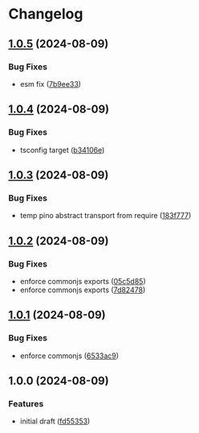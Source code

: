 # Changelog

## [1.0.5](https://github.com/pragmaticivan/otel-pino-transport/compare/v1.0.4...v1.0.5) (2024-08-09)


### Bug Fixes

* esm fix ([7b9ee33](https://github.com/pragmaticivan/otel-pino-transport/commit/7b9ee338a401e849269302c8119eb9984c732450))

## [1.0.4](https://github.com/pragmaticivan/otel-pino-transport/compare/v1.0.3...v1.0.4) (2024-08-09)


### Bug Fixes

* tsconfig target ([b34106e](https://github.com/pragmaticivan/otel-pino-transport/commit/b34106ef1223e9832e3e460e0d46a2c817b74e3a))

## [1.0.3](https://github.com/pragmaticivan/otel-pino-transport/compare/v1.0.2...v1.0.3) (2024-08-09)


### Bug Fixes

* temp pino abstract transport from require ([183f777](https://github.com/pragmaticivan/otel-pino-transport/commit/183f777e069fc112ab2f6bf236a980be792ce971))

## [1.0.2](https://github.com/pragmaticivan/otel-pino-transport/compare/v1.0.1...v1.0.2) (2024-08-09)


### Bug Fixes

* enforce commonjs exports ([05c5d85](https://github.com/pragmaticivan/otel-pino-transport/commit/05c5d851bc282ddde44394bdde6e16b12765a1d8))
* enforce commonjs exports ([7d82478](https://github.com/pragmaticivan/otel-pino-transport/commit/7d82478746119d47609121591a7abcf64a0b424a))

## [1.0.1](https://github.com/pragmaticivan/otel-pino-transport/compare/v1.0.0...v1.0.1) (2024-08-09)


### Bug Fixes

* enforce commonjs ([6533ac9](https://github.com/pragmaticivan/otel-pino-transport/commit/6533ac91f690f9c64b8eea0c5ecdafc771b90fef))

## 1.0.0 (2024-08-09)


### Features

* initial draft ([fd55353](https://github.com/pragmaticivan/otel-pino-transport/commit/fd553538cb8847be74cee47eddd2aa36509072b2))
